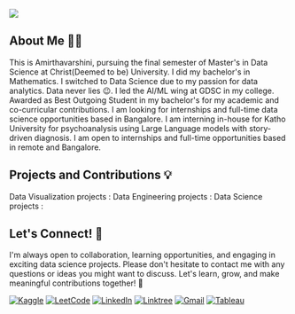 ![](https://komarev.com/ghpvc/?username=amirtha19&color=green) 
## About Me 👩‍💻 
This is Amirthavarshini, pursuing the final semester of Master's in Data Science at Christ(Deemed to be) University. I did my bachelor's in Mathematics. I switched to Data Science due to my passion for data analytics. Data never lies 😉. I led the AI/ML wing at GDSC in my college. Awarded as Best Outgoing Student in my bachelor's for my academic and co-curricular contributions. I am looking for internships and full-time data science opportunities based in Bangalore. I am interning in-house for Katho University for psychoanalysis using Large Language models with story-driven diagnosis. I am open to internships and full-time opportunities based in remote and Bangalore.

## Projects and Contributions 💡

Data Visualization projects : 
Data Engineering projects :
Data Science projects :


## Let's Connect! 🤝
I'm always open to collaboration, learning opportunities, and engaging in exciting data science projects. Please don't hesitate to contact me with any questions or ideas you might want to discuss. Let's learn, grow, and make meaningful contributions together! 🌟

[![Kaggle](https://img.shields.io/badge/Kaggle-20BEFF?style=for-the-badge&logo=Kaggle&logoColor=white)](https://www.kaggle.com/amirtha1901) [![LeetCode](https://img.shields.io/badge/-LeetCode-FFA116?style=for-the-badge&logo=LeetCode&logoColor=black)](https://leetcode.com/amirtha1901/)
[![LinkedIn](https://img.shields.io/badge/LinkedIn-0077B5?style=for-the-badge&logo=linkedin&logoColor=white)](https://www.linkedin.com/in/amirthavarshiniv/) [![Linktree](https://img.shields.io/badge/linktree-39E09B?style=for-the-badge&logo=linktree&logoColor=white)](https://linktr.ee/amirtha1901) [![Gmail](https://img.shields.io/badge/Gmail-D14836?style=for-the-badge&logo=gmail&logoColor=white)](mailto:amirthavarshini1901@gmail.com) [![Tableau](https://img.shields.io/badge/Tableau-E97627?style=for-the-badge&logo=Tableau&logoColor=white)](https://public.tableau.com/app/profile/amirthavarshini3434/vizzes)



